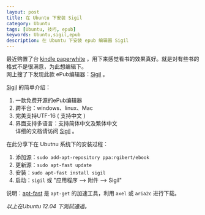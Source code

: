 ```yaml
---
layout: post
title: 在 Ubuntu 下安装 Sigil 
category: Ubuntu
tags: [Ubuntu, 技巧, epub]
keywords: Ubuntu,sigil,epub
description: 在 Ubuntu 下安装 epub 编辑器 Sigil 
---
```

最近购置了台 [kindle paperwhite][1] ，用下来感觉看书的效果真好。就是对有些书的格式不是很满意，为此想编辑下。  
网上搜了下发现此款 ePub编辑器：[Sigil][2]  。  

[Sigil][2] 的简单介绍：  
1. 一款免费开源的ePub编辑器  
2. 跨平台：windows、linux、Mac  
3. 完美支持UTF-16 ( 支持中文 )  
4. 界面支持多语言：支持简体中文及繁体中文  
详细的文档请访问 [Sigil][2] 。  

在此分享下在 Ubutnu  系统下的安装过程：  
1. 添加源：`sudo add-apt-repository ppa:rgibert/ebook`  
2. 更新源：`sudo apt-fast update`  
3. 安装：`sudo apt-fast install sigil`  
4. 启动：`sigil` 或 "应用程序 --> 附件 --> Sigil"  

说明：[apt-fast][3] 是 `apt-get` 的加速工具，利用 `axel` 或 `aria2c` 进行下载。  
 
 *以上在Ubuntu 12.04 下測試通過。*

[1]:http://www.amazon.com/Kindle-Paperwhite-Touch-light/dp/B007OZNZG0
[2]:https://code.google.com/p/sigil/
[3]:https://github.com/ilikenwf/apt-fast

